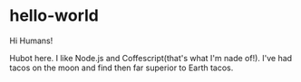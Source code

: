 # hello-world

Hi Humans!

Hubot here. I like Node.js and Coffescript(that's what I'm nade of!).
I've had tacos on the moon and find then far superior to Earth tacos.

